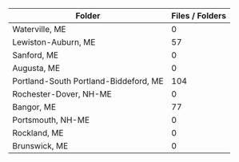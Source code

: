 | Folder                                |   Files / Folders |
|---------------------------------------|-------------------|
| Waterville, ME                        |                 0 |
| Lewiston-Auburn, ME                   |                57 |
| Sanford, ME                           |                 0 |
| Augusta, ME                           |                 0 |
| Portland-South Portland-Biddeford, ME |               104 |
| Rochester-Dover, NH-ME                |                 0 |
| Bangor, ME                            |                77 |
| Portsmouth, NH-ME                     |                 0 |
| Rockland, ME                          |                 0 |
| Brunswick, ME                         |                 0 |